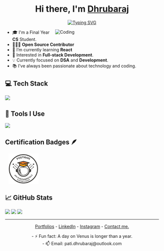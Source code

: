 <h1 align="center"> Hi there, I'm <a href="https://www.linkedin.com/in/dhrubaraj-pati/">Dhrubaraj</a> </h1>

<!-- Typing effect -->
<p align="center">
  <a href="https://git.io/typing-svg">
    <img src="https://readme-typing-svg.demolab.com?font=Fira+Code&pause=1000&center=true&vCenter=true&width=435&lines=A+Passionate+Coder;Self+learning;Python+%7C+Web+Developer;Always+Learning+New+Things" alt="Typing SVG" />
  </a>
</p>


<img align="right" alt="Coding" min-width="300px" max-width="200px" width="340px" src="https://user-images.githubusercontent.com/74038190/225813708-98b745f2-7d22-48cf-9150-083f1b00d6c9.gif" />


<!-- About me -->

- 🎓 I'm a Final Year **CS** Student.
- 🧑🏿‍💻 **Open Source Contributor**
- 🌱 I’m currently learning **React**
- 👀 Interested in **Full-stack Development**.
- 💡 Currently focused on **DSA** and **Development**.
- 📚 I’ve always been passionate about technology and coding.


<!-- Tech Stack -->

## 💻 Tech Stack

<p align="left">
  <a href="https://skillicons.dev">
    <img src="https://skillicons.dev/icons?i=html,css,js,tailwind,c,python" />
  </a>
</p>

<!-- Tools -->

## 🔧 Tools I Use

<p align="left">
  <a href="https://skillicons.dev">
    <img src="https://skillicons.dev/icons?i=powershell,vscode,pycharm,git,github,md,linux,replit,netlify" />
  </a>
</p>

<!-- Certification Badges -->

## Certification Badges 🪶
<div style='display:flex; align-items:center; gap: 10px;' align='left'>
<a href="https://api.badgr.io/public/assertions/wr0NTzwXSZiEuORGzNlwVg?identity__email=patidhrubaraj%40gmail.com"> </a>
<img src="Assets/Postman - Postman.png" width="100px" height="100px" />
</div>


<!-- GitHub Stats -->
<h2 align="left">
📈 GitHub Stats
</h2>

<div align="left">
  <img src="https://streak-stats.demolab.com?user=codewithdhruba01&theme=dracula&hide_border=false&border_radius=5" height="150" />
  <img src="https://github-readme-stats.vercel.app/api?username=codewithdhruba01&show_icons=true&theme=dracula&hide_border=false" height="150" />
  <img src="https://github-readme-stats.vercel.app/api/top-langs/?username=codewithdhruba01&layout=compact&theme=dracula&hide_border=false" height="150" />

---

<p align="center">
  <a href="https://dhrubaraj-portfolio.netlify.app/">Portfolios</a> -
  <a href="https://www.linkedin.com/in/dhrubaraj-pati/">LinkedIn</a> - 
  <a href="https://www.instagram.com/dhrubaraj_pati/">Instagram</a> -
  <a href="https://www.linkedin.com/in/dhrubaraj-pati/">Contact me.</a> 
</p>

<p align="center">
- ⚡ Fun fact: A day on Venus is longer than a year. <br>
- 📫 Email: pati.dhrubaraj@outlook.com
</p>
